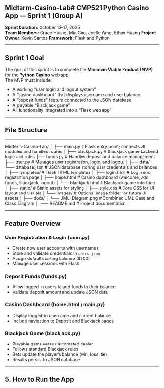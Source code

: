## Midterm-Casino-Lab# CMP521 Python Casino App — Sprint 1 (Group A)

**Sprint Duration:** October 13–17, 2025  
**Team Members:** Grace Huang, Mia Guo, Joelle Yang, Ethan Huang
**Project Owner:** Kevin Santos
**Framework:** Flask and Python

---

## Sprint 1 Goal

The goal of this sprint is to complete the **Minimum Viable Product (MVP)** for the **Python Casino** web app.  
The MVP must include:

- A working “user login and logout system”
- A “casino dashboard” that displays username and user balance
- A “deposit funds” feature connected to the JSON database
- A playable “Blackjack game”
- All functionality integrated into a “Flask web app”

---

##  File Structure

---

Midterm-Casino-Lab/
│
├── main.py # Flask entry point; connects all modules and handles routes 
│
├── blackjack.py # Blackjack game backend logic and rules
├── funds.py # Handles deposit and balance management 
├── user.py # Manages user registration, login, and logout 
│
├── data/
│ └── database.json # JSON database storing user credentials and balances
│
├── templates/ # Flask HTML templates
│ ├── login.html # Login and registration page 
│ ├── home.html # Casino dashboard (welcome, add funds, blackjack, logout) 
│ └── blackjack.html # Blackjack game interface
│
├── static/ # Static assets for styling 
│ ├── style.css # Core CSS for UI layout and visuals
│ └── images/ # Optional image folder for future UI assets
│
├── docs/
│ └── UML_Diagram.png # Combined UML Case and Class Diagram 
│
├── README.md # Project documentation 


---

##   Feature Overview  

### User Registration & Login (user.py)
- Create new user accounts with usernames  
- Store and validate credentials in `users.json`  
- Assign default starting balance ($500)  
- Manage user sessions with Flask  

### Deposit Funds (funds.py)
- Allow logged-in users to add funds to their balance  
- Validate deposit amount and update JSON data  

### Casino Dashboard (home.html / main.py)
- Display logged-in username and current balance  
- Include navigation to Deposit and Blackjack pages  

### Blackjack Game (blackjack.py)
- Playable game versus automated dealer  
- Follows standard Blackjack rules  
- Bets update the player’s balance (win, loss, tie)  
- Results persist to JSON database  

---

## 5. How to Run the App  
